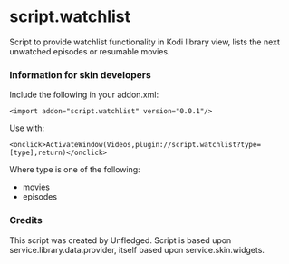 # script.watchlist
Script to provide watchlist functionality in Kodi library view, lists the next unwatched episodes or resumable movies.

### Information for skin developers

Include the following in your addon.xml:
```
<import addon="script.watchlist" version="0.0.1"/>
```

Use with:
```
<onclick>ActivateWindow(Videos,plugin://script.watchlist?type=[type],return)</onclick>
```

Where type is one of the following:
-   movies
-   episodes


### Credits
This script was created by Unfledged. Script is based upon service.library.data.provider, itself based upon service.skin.widgets.
